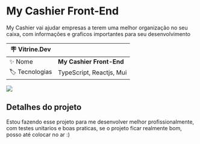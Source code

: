 # My Cashier Front-End
My Cashier vai ajudar empresas a terem uma melhor organização no seu caixa, com informações e graficos importantes para seu desenvolvimento

| :placard: Vitrine.Dev |     |
| -------------  | --- |
| :sparkles: Nome        | **My Cashier Front-End**
| :label: Tecnologias | TypeScript, Reactjs, Mui

<!-- Inserir imagem com a #vitrinedev ao final do link -->
![](https://cdn.discordapp.com/attachments/751139056414490676/1044393348653400175/unknown.png#vitrinedev)

## Detalhes do projeto

Estou fazendo esse projeto para me desenvolver melhor profissionalmente, com testes unitarios e boas praticas, se o projeto ficar realmente bom, posso até colocar no ar :)
